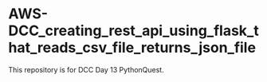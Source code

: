 # AWS-DCC_creating_rest_api_using_flask_that_reads_csv_file_returns_json_file
This repository is for DCC Day 13 PythonQuest.
